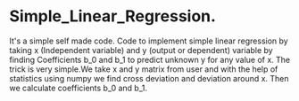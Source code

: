 
# Simple_Linear_Regression.
It's a simple self made code.
Code to implement simple linear regression by taking x (Independent variable) and y (output or dependent) variable by finding Coefficients b_0 and b_1 to predict unknown y for any value of x.
The trick is very simple.We take x and y matrix from user and with the help of statistics using numpy we find cross deviation and deviation around x.
Then we calculate coefficients b_0 and b_1.
